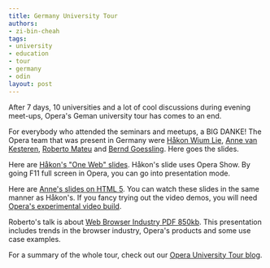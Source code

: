 ```yaml
---
title: Germany University Tour
authors:
- zi-bin-cheah
tags:
- university
- education
- tour
- germany
- odin
layout: post
---
```

<p>After 7 days, 10 universities and a lot of cool discussions during evening meet-ups, Opera&#39;s Geman university tour has comes to an end.</p>

<p>For everybody who attended the seminars and meetups, a BIG DANKE! The Opera team that was present in Germany were <a href="http://people.opera.com/howcome/">Håkon Wium Lie</a>, <a href="http://annevankesteren.nl/">Anne van Kesteren</a>, <a href="http://robertomateu.com/">Roberto Mateu</a> and <a href="http://my.opera.com/goessling/">Bernd Goessling</a>. Here goes the slides.</p>

<p>Here are <a href="http://people.opera.com/howcome/2008/talks/11-germany.html">Håkon&#39;s &quot;One Web&quot; slides</a>. Håkon&#39;s slide uses Opera Show. By going F11 full screen in Opera, you can go into presentation mode.</p>

<p>Here are <a href="http://annevankesteren.nl/2008/university-tours-germany-html5">Anne&#39;s slides on HTML 5</a>. You can watch these slides in the same manner as Håkon&#39;s. If you fancy trying out the video demos, you will need <a href="http://labs.opera.com/downloads/">Opera&#39;s experimental video build</a>.</p>

<p>Roberto&#39;s talk is about <a href="/blog/germany-university-tour/GER%20tours%20slides.pdf">Web Browser Industry PDF 850kb</a>. This presentation includes trends in the browser industry, Opera&#39;s products and some use case examples.</p>

<p>For a summary of the whole tour, check out our <a href="http://my.opera.com/universitytours/blog/">Opera University Tour blog</a>.</p>
